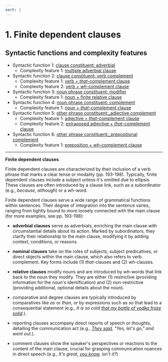 ```yaml
---
sort: 1
---
```


# 1. Finite dependent clauses

## Syntactic functions and complexity features

- Syntactic function 1: [clause constituent: adverbial](1_Syntactic%20function1.html#1-1-clause-constituent-adverbial)
    - Complexity feature 1: [multiple adverbial clause](1_Syntactic%20function1.html#1-1-1-multiple-adverbial-clause)
- Syntactic function 2: [clause constituent: verb complement](2_Syntactic%20function2.html#1-2-clause-constituent-verb-complement)
    - Complexity feature 1: [verb + *that*-complement clause](2_Syntactic%20function2.html#1-2-1-verb--that-complement-clause)
    - Complexity feature 2: [verb + *wh*-complement clause](2_Syntactic%20function2.html#1-2-2-verb--wh-complement-clause)
- Syntactic function 3: [noun phrase constituent: modifier](3_Syntactic%20function3.html#1-3-noun-phrase-constituent-modifier)
    - Complexity feature 1: [noun + finite relative clause](3_Syntactic%20function3.html#1-3-1-noun--finite-relative-clause)
- Syntactic function 4: [noun phrase constituent: complement](4_Syntactic%20function4.html#1-4-noun-phrase-constituent-complement)
    - Complexity feature 1: [noun + *that*-complement clause](4_Syntactic%20function4.html#1-4-1-noun--that-complement-clause)
- Syntactic function 5: [other phrase constituent:_adjective complement](5_Syntactic%20function5.html#1-5-other-phrase-constituent_adjective-complement)
    - Complexity feature 1: [adjective + *that*-complement clause](5_Syntactic%20function5.html#1-5-1-adjective--that-complement-clause)
    - Complexity feature 2: [extraposed adjective + *that*-complement clause](5_Syntactic%20function5.html#1-5-2-extraposed-adjective--that-complement-clause)
- Syntactic function 6: [other phrase constituent:_prepositional complement](6_Syntactic%20function6.html#1-6-other-phrase-constituent_preposition-complement)
    - Complexity feature 1: [preposition + *wh*-complement clause](6_Syntactic%20function6.html#1-6-1-preposition--wh-complement-clause)

---

**Finite dependent clauses**

Finite dependent clauses are characterized by their inclusion of a verb phrase that marks a clear tense or modality (pp. 193-198). Typically, finite dependent clauses include a subject unless it's omitted due to ellipsis. These clauses are often introduced by a clause link, such as a subordinator (e.g., *because*, *although*) or a *wh*-word.

Finite dependent clauses serve a wide range of grammatical functions within sentences. Their degree of integration into the sentence varies, ranging from tightly bound to more loosely connected with the main clause (for more examples, see pp. 193-198):

- **adverbial clauses** serve as adverbials, enriching the main clause with circumstantial details about its action. Marked by subordinators, they clarify their relationship to the main clause, modifying it by adding context, conditions, or reasons.

- **nominal clauses** take on the roles of subjects, subject predicatives, or direct objects within the main clause, which also refers to verb complement. Key forms include (1) *that*-clauses and (2) *wh*-clauses.

- **relative clauses** modify nouns and are introduced by *wh*-words that link back to the noun they modify. They are either (1) restrictive (providing information for the noun's identification) and (2) non-restrictive (providing additional, optional details about the noun).

- comparative and degree clauses are typically introduced by comparatives like *as* or *than*, or by expressions such as *so* that lead to a consequential statement (e.g., *It is so cold <ins>that my bottle of vodka froze solid</ins>.*).

- reporting clauses accompany direct reports of speech or thoughts, detailing the communication act (e.g., *<ins>They said</ins>, "Yes, let's go," and went out.*).

- comment clauses show the speaker's perspectives or reactions to the content of the main clause, crucial for grasping communication nuances in direct speech (e.g., *It's great, <ins>you know</ins>, isn't it?*)
